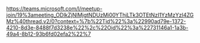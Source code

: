 https://teams.microsoft.com/l/meetup-join/19%3ameeting_ODlkZjNlMjgtNDUzMi00YThjLTk3OTEtNzI1YzMzYzI4ZGMz%40thread.v2/0?context=%7b%22Tid%22%3a%22990ad79e-1372-4210-8d3e-8488f7d3238e%22%2c%22Oid%22%3a%22731146a1-1a3b-49a4-8b12-93b6fd02efa2%22%7
